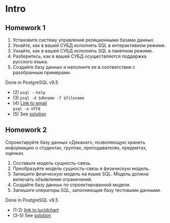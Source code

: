 # Intro

## Homework 1
1. Установите систему управления реляционными базами данных. 
2. Узнайте, как в вашей СУБД исполнять SQL в интерактивном режиме. 
3. Узнайте, как в вашей СУБД исполнять SQL в пакетном режиме. 
4. Разберитесь, как в вашей СУБД осуществляется поддержка русского языка. 
5. Создайте базу данных и наполните ее в соответствии с разобранным примерами.


Done in PostgreSQL v9.5

* (2) `psql --help`
* (3) `psql -d $dbname -f $filename`
* (4) [Link to email](https://www.postgresql.org/message-id/20060329203545.M43728@narrowpathinc.com)  
`psql -e UTF8`
* (5) See [solution](./hw1.sql)


## Homework 2
Спроектируйте базу данных «Деканат», позволяющую хранить информацию о студентах, 
группах, преподавателях, предметах, оценках. 
1. Составьте модель сущность-связь. 
2. Преобразуйте модель сущность-связь в физическую модель. 
3. Запишите физическую модель на языке SQL. Модель должна включать объявления ограничений. 
4. Создайте базу данных по спроектированной модели. 
5. Запишите операторы SQL, заполняющие базу тестовыми данными.


Done in PostgreSQL v9.5
* (1-2) [link to lucidchart](https://www.lucidchart.com/invitations/accept/0cc2d5a7-0828-4da4-91b5-b9843b2c7130)
* (3-5) See [solution](./hw2.sql)

